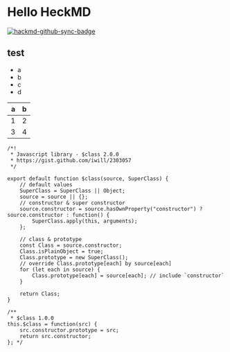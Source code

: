 Hello HeckMD
============

[![hackmd-github-sync-badge](https://hackmd.io/Pt7RuE9OSPmxCu4sbxu8vg/badge)](https://hackmd.io/Pt7RuE9OSPmxCu4sbxu8vg)

## test

- a
- b
- c
- d

|  a  |  b  |
| --: | :-: |
| 1   | 2   |
| 3   | 4   |

```javascript=
/*!
 * Javascript library - $class 2.0.0
 * https://gist.github.com/iwill/2303057
 */

export default function $class(source, SuperClass) {
    // default values
    SuperClass = SuperClass || Object;
    source = source || {};
    // constructor & super constructor
    source.constructor = source.hasOwnProperty("constructor") ? source.constructor : function() {
        SuperClass.apply(this, arguments);
    };
    
    // class & prototype
    const Class = source.constructor;
    Class.isPlainObject = true;
    Class.prototype = new SuperClass();
    // override Class.prototype[each] by source[each]
    for (let each in source) {
        Class.prototype[each] = source[each]; // include `constructor`
    }
    
    return Class;
}

/**
 * $class 1.0.0
this.$class = function(src) {
    src.constructor.prototype = src;
    return src.constructor;
}; */

```
